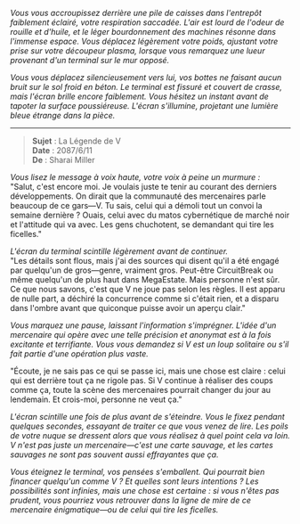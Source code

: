 _Vous vous accroupissez derrière une pile de caisses dans l'entrepôt faiblement éclairé, votre respiration saccadée. L'air est lourd de l'odeur de rouille et d'huile, et le léger bourdonnement des machines résonne dans l'immense espace. Vous déplacez légèrement votre poids, ajustant votre prise sur votre découpeur plasma, lorsque vous remarquez une lueur provenant d'un terminal sur le mur opposé._

_Vous vous déplacez silencieusement vers lui, vos bottes ne faisant aucun bruit sur le sol froid en béton. Le terminal est fissuré et couvert de crasse, mais l'écran brille encore faiblement. Vous hésitez un instant avant de tapoter la surface poussiéreuse. L'écran s'illumine, projetant une lumière bleue étrange dans la pièce._

---

> **Sujet** : La Légende de V  
> **Date** : 2087/6/11  
> **De** : Sharai Miller

_Vous lisez le message à voix haute, votre voix à peine un murmure :_  
"Salut, c'est encore moi. Je voulais juste te tenir au courant des derniers développements. On dirait que la communauté des mercenaires parle beaucoup de ce gars—V. Tu sais, celui qui a démoli tout un convoi la semaine dernière ? Ouais, celui avec du matos cybernétique de marché noir et l'attitude qui va avec. Les gens chuchotent, se demandant qui tire les ficelles."

_L'écran du terminal scintille légèrement avant de continuer._  
"Les détails sont flous, mais j'ai des sources qui disent qu'il a été engagé par quelqu'un de gros—genre, vraiment gros. Peut-être CircuitBreak ou même quelqu'un de plus haut dans MegaEstate. Mais personne n'est sûr. Ce que nous savons, c'est que V ne joue pas selon les règles. Il est apparu de nulle part, a déchiré la concurrence comme si c'était rien, et a disparu dans l'ombre avant que quiconque puisse avoir un aperçu clair."

_Vous marquez une pause, laissant l'information s'imprégner. L'idée d'un mercenaire qui opère avec une telle précision et anonymat est à la fois excitante et terrifiante. Vous vous demandez si V est un loup solitaire ou s'il fait partie d'une opération plus vaste._

"Écoute, je ne sais pas ce qui se passe ici, mais une chose est claire : celui qui est derrière tout ça ne rigole pas. Si V continue à réaliser des coups comme ça, toute la scène des mercenaires pourrait changer du jour au lendemain. Et crois-moi, personne ne veut ça."

_L'écran scintille une fois de plus avant de s'éteindre. Vous le fixez pendant quelques secondes, essayant de traiter ce que vous venez de lire. Les poils de votre nuque se dressent alors que vous réalisez à quel point cela va loin. V n'est pas juste un mercenaire—c'est une carte sauvage, et les cartes sauvages ne sont pas souvent aussi effrayantes que ça._

_Vous éteignez le terminal, vos pensées s'emballent. Qui pourrait bien financer quelqu'un comme V ? Et quelles sont leurs intentions ? Les possibilités sont infinies, mais une chose est certaine : si vous n'êtes pas prudent, vous pourriez vous retrouver dans la ligne de mire de ce mercenaire énigmatique—ou de celui qui tire les ficelles._
